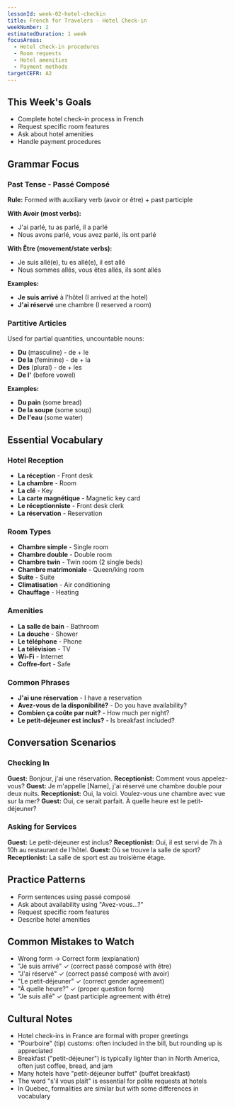 ```yaml
---
lessonId: week-02-hotel-checkin
title: French for Travelers - Hotel Check-in
weekNumber: 2
estimatedDuration: 1 week
focusAreas:
  - Hotel check-in procedures
  - Room requests
  - Hotel amenities
  - Payment methods
targetCEFR: A2
---
```


## This Week's Goals

- Complete hotel check-in process in French
- Request specific room features
- Ask about hotel amenities
- Handle payment procedures

## Grammar Focus

### Past Tense - Passé Composé
**Rule:** Formed with auxiliary verb (avoir or être) + past participle

**With Avoir (most verbs):**
- J'ai parlé, tu as parlé, il a parlé
- Nous avons parlé, vous avez parlé, ils ont parlé

**With Être (movement/state verbs):**
- Je suis allé(e), tu es allé(e), il est allé
- Nous sommes allés, vous êtes allés, ils sont allés

**Examples:**
- **Je suis arrivé** à l'hôtel (I arrived at the hotel)
- **J'ai réservé** une chambre (I reserved a room)

### Partitive Articles
Used for partial quantities, uncountable nouns:
- **Du** (masculine) - de + le
- **De la** (feminine) - de + la  
- **Des** (plural) - de + les
- **De l'** (before vowel)

**Examples:**
- **Du pain** (some bread)
- **De la soupe** (some soup)
- **De l'eau** (some water)

## Essential Vocabulary

### Hotel Reception
- **La réception** - Front desk
- **La chambre** - Room
- **La clé** - Key
- **La carte magnétique** - Magnetic key card
- **Le réceptionniste** - Front desk clerk
- **La réservation** - Reservation

### Room Types
- **Chambre simple** - Single room
- **Chambre double** - Double room
- **Chambre twin** - Twin room (2 single beds)
- **Chambre matrimoniale** - Queen/king room
- **Suite** - Suite
- **Climatisation** - Air conditioning
- **Chauffage** - Heating

### Amenities
- **La salle de bain** - Bathroom
- **La douche** - Shower
- **Le téléphone** - Phone
- **La télévision** - TV
- **Wi-Fi** - Internet
- **Coffre-fort** - Safe

### Common Phrases
- **J'ai une réservation** - I have a reservation
- **Avez-vous de la disponibilité?** - Do you have availability?
- **Combien ça coûte par nuit?** - How much per night?
- **Le petit-déjeuner est inclus?** - Is breakfast included?

## Conversation Scenarios

### Checking In
**Guest:** Bonjour, j'ai une réservation.
**Receptionist:** Comment vous appelez-vous?
**Guest:** Je m'appelle [Name], j'ai réservé une chambre double pour deux nuits.
**Receptionist:** Oui, la voici. Voulez-vous une chambre avec vue sur la mer?
**Guest:** Oui, ce serait parfait. À quelle heure est le petit-déjeuner?

### Asking for Services
**Guest:** Le petit-déjeuner est inclus?
**Receptionist:** Oui, il est servi de 7h à 10h au restaurant de l'hôtel.
**Guest:** Où se trouve la salle de sport?
**Receptionist:** La salle de sport est au troisième étage.

## Practice Patterns

- Form sentences using passé composé
- Ask about availability using "Avez-vous...?"
- Request specific room features
- Describe hotel amenities

## Common Mistakes to Watch

- Wrong form → Correct form (explanation)
- "Je suis arrivé" ✓ (correct passé composé with être)
- "J'ai réservé" ✓ (correct passé composé with avoir)
- "Le petit-déjeuner" ✓ (correct gender agreement)
- "À quelle heure?" ✓ (proper question form)
- "Je suis allé" ✓ (past participle agreement with être)

## Cultural Notes

- Hotel check-ins in France are formal with proper greetings
- "Pourboire" (tip) customs: often included in the bill, but rounding up is appreciated
- Breakfast ("petit-déjeuner") is typically lighter than in North America, often just coffee, bread, and jam
- Many hotels have "petit-déjeuner buffet" (buffet breakfast)
- The word "s'il vous plaît" is essential for polite requests at hotels
- In Quebec, formalities are similar but with some differences in vocabulary